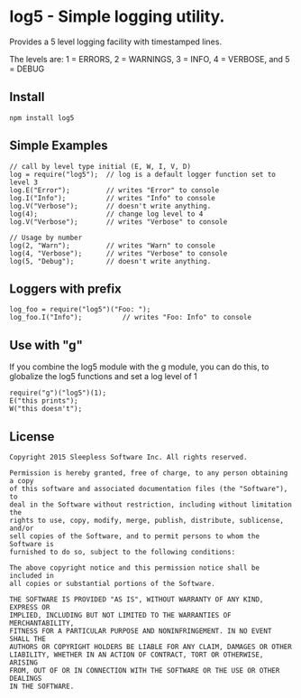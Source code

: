 
# log5 - Simple logging utility.  

Provides a 5 level logging facility with timestamped lines.

The levels are: 1 = ERRORS, 2 = WARNINGS, 3 = INFO, 4 = VERBOSE, and 5 = DEBUG 

## Install
	
	npm install log5

## Simple Examples

	// call by level type initial (E, W, I, V, D)
	log = require("log5");	// log is a default logger function set to level 3
	log.E("Error");			// writes "Error" to console
	log.I("Info");			// writes "Info" to console
	log.V("Verbose");		// doesn't write anything.
	log(4);					// change log level to 4
	log.V("Verbose");		// writes "Verbose" to console

	// Usage by number
	log(2, "Warn");			// writes "Warn" to console
	log(4, "Verbose");		// writes "Verbose" to console
	log(5, "Debug");		// doesn't write anything.


## Loggers with prefix

	log_foo = require("log5")("Foo: ");
	log_foo.I("Info");			// writes "Foo: Info" to console


## Use with "g"

If you combine the log5 module with the g module, you can do this, to
globalize the log5 functions and set a log level of 1

	require("g")("log5")(1);
	E("this prints");
	W("this doesn't");


## License

	Copyright 2015 Sleepless Software Inc. All rights reserved.

	Permission is hereby granted, free of charge, to any person obtaining a copy
	of this software and associated documentation files (the "Software"), to
	deal in the Software without restriction, including without limitation the
	rights to use, copy, modify, merge, publish, distribute, sublicense, and/or
	sell copies of the Software, and to permit persons to whom the Software is
	furnished to do so, subject to the following conditions:

	The above copyright notice and this permission notice shall be included in
	all copies or substantial portions of the Software.

	THE SOFTWARE IS PROVIDED "AS IS", WITHOUT WARRANTY OF ANY KIND, EXPRESS OR
	IMPLIED, INCLUDING BUT NOT LIMITED TO THE WARRANTIES OF MERCHANTABILITY,
	FITNESS FOR A PARTICULAR PURPOSE AND NONINFRINGEMENT. IN NO EVENT SHALL THE
	AUTHORS OR COPYRIGHT HOLDERS BE LIABLE FOR ANY CLAIM, DAMAGES OR OTHER
	LIABILITY, WHETHER IN AN ACTION OF CONTRACT, TORT OR OTHERWISE, ARISING
	FROM, OUT OF OR IN CONNECTION WITH THE SOFTWARE OR THE USE OR OTHER DEALINGS
	IN THE SOFTWARE. 
